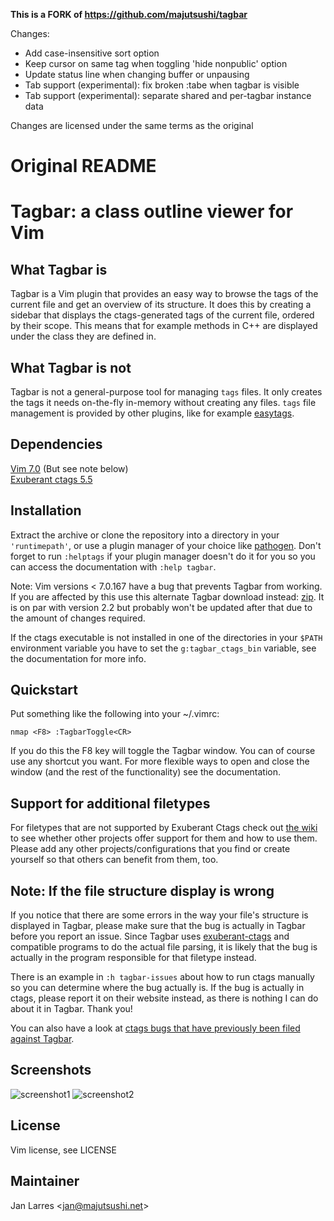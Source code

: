 **This is a FORK of https://github.com/majutsushi/tagbar**

Changes:

- Add case-insensitive sort option
- Keep cursor on same tag when toggling 'hide nonpublic' option
- Update status line when changing buffer or unpausing
- Tab support (experimental): fix broken :tabe when tagbar is visible
- Tab support (experimental): separate shared and per-tagbar instance data

Changes are licensed under the same terms as the original

# Original README

# Tagbar: a class outline viewer for Vim

## What Tagbar is

Tagbar is a Vim plugin that provides an easy way to browse the tags of the
current file and get an overview of its structure. It does this by creating a
sidebar that displays the ctags-generated tags of the current file, ordered by
their scope. This means that for example methods in C++ are displayed under
the class they are defined in.

## What Tagbar is not

Tagbar is not a general-purpose tool for managing `tags` files. It only
creates the tags it needs on-the-fly in-memory without creating any files.
`tags` file management is provided by other plugins, like for example
[easytags](https://github.com/xolox/vim-easytags).

## Dependencies

[Vim 7.0](http://www.vim.org/) (But see note below)  
[Exuberant ctags 5.5](http://ctags.sourceforge.net/)

## Installation

Extract the archive or clone the repository into a directory in your
`'runtimepath'`, or use a plugin manager of your choice like
[pathogen](https://github.com/tpope/vim-pathogen). Don't forget to run
`:helptags` if your plugin manager doesn't do it for you so you can access the
documentation with `:help tagbar`.

Note: Vim versions < 7.0.167 have a bug that prevents Tagbar from working. If
you are affected by this use this alternate Tagbar download instead:
[zip](https://github.com/majutsushi/tagbar/zipball/70fix). It is on par with
version 2.2 but probably won't be updated after that due to the amount of
changes required.

If the ctags executable is not installed in one of the directories in your
`$PATH` environment variable you have to set the `g:tagbar_ctags_bin`
variable, see the documentation for more info.

## Quickstart

Put something like the following into your ~/.vimrc:

```vim
nmap <F8> :TagbarToggle<CR>
```

If you do this the F8 key will toggle the Tagbar window. You can of course use
any shortcut you want. For more flexible ways to open and close the window
(and the rest of the functionality) see the documentation.

## Support for additional filetypes

For filetypes that are not supported by Exuberant Ctags check out [the
wiki](https://github.com/majutsushi/tagbar/wiki) to see whether other projects
offer support for them and how to use them. Please add any other
projects/configurations that you find or create yourself so that others can
benefit from them, too.

## Note: If the file structure display is wrong

If you notice that there are some errors in the way your file's structure is
displayed in Tagbar, please make sure that the bug is actually in Tagbar
before you report an issue. Since Tagbar uses
[exuberant-ctags](http://ctags.sourceforge.net/) and compatible programs to do
the actual file parsing, it is likely that the bug is actually in the program
responsible for that filetype instead.

There is an example in `:h tagbar-issues` about how to run ctags manually so
you can determine where the bug actually is. If the bug is actually in ctags,
please report it on their website instead, as there is nothing I can do about
it in Tagbar. Thank you!

You can also have a look at [ctags bugs that have previously been filed
against Tagbar](https://github.com/majutsushi/tagbar/issues?labels=ctags-bug&page=1&state=closed).

## Screenshots

![screenshot1](https://i.imgur.com/Sf9Ls2r.png)
![screenshot2](https://i.imgur.com/n4bpPv3.png)

## License

Vim license, see LICENSE

## Maintainer

Jan Larres <[jan@majutsushi.net](mailto:jan@majutsushi.net)>
